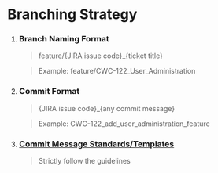 # Branching Strategy

1. ### Branch Naming Format  
   > feature/{JIRA issue code}_{ticket title}
   
   > Example: feature/CWC-122_User_Administration
1. ### Commit Format
   > {JIRA issue code}_{any commit message}
   
   > Example: CWC-122_add_user_administration_feature
1. ### [Commit Message Standards/Templates](https://docs.google.com/document/d/1A3HASLgukYT9XjR0s6knxC-T1cBKvubmlpl3iW2Nzwc/edit)
   > Strictly follow the guidelines

